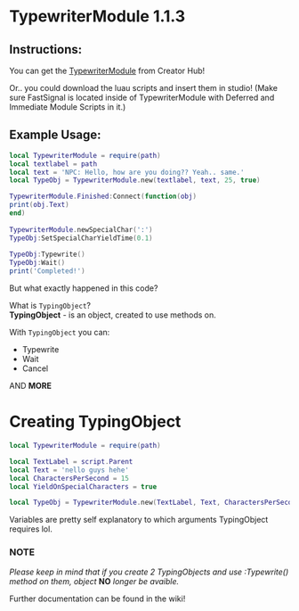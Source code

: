# TypewriterModule 1.1.3

## Instructions:
You can get the [TypewriterModule](https://create.roblox.com/store/asset/18773924561/TypewriterModule) from Creator Hub! <br/>

Or.. you could download the luau scripts and insert them in studio!
(Make sure FastSignal is located inside of TypewriterModule with Deferred and Immediate Module Scripts in it.)

## Example Usage:

```lua
local TypewriterModule = require(path)
local textlabel = path
local text = 'NPC: Hello, how are you doing?? Yeah.. same.'
local TypeObj = TypewriterModule.new(textlabel, text, 25, true)

TypewriterModule.Finished:Connect(function(obj)
print(obj.Text) 
end)
		
TypewriterModule.newSpecialChar(':')
TypeObj:SetSpecialCharYieldTime(0.1)
		
TypeObj:Typewrite()
TypeObj:Wait()
print('Completed!')
```

But what exactly happened in this code?

What is `TypingObject`? <br/>
**TypingObject** - is an object, created to use methods on.

With `TypingObject` you can:

* Typewrite
* Wait
* Cancel

AND **MORE**

# Creating TypingObject

```lua
local TypewriterModule = require(path)

local TextLabel = script.Parent
local Text = 'nello guys hehe'
local CharactersPerSecond = 15
local YieldOnSpecialCharacters = true

local TypeObj = TypewriterModule.new(TextLabel, Text, CharactersPerSecond, YieldOnSpecialCharacters)
```

Variables are pretty self explanatory to which arguments TypingObject requires lol.

### NOTE
*Please keep in mind that if you create 2 TypingObjects and use :Typewrite() method on them, object* **NO** *longer be avaible.*

Further documentation can be found in the wiki!